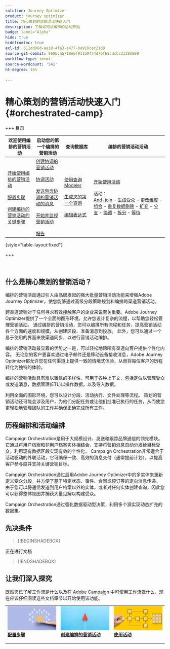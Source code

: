 ```yaml
---
solution: Journey Optimizer
product: journey optimizer
title: 精心策划的营销活动快速入门
description: 了解如何从编排的活动开始
badge: label="Alpha"
hide: true
hidefromtoc: true
exl-id: 611dd06d-aa18-4fa3-a477-8a910cec21d8
source-git-commit: 9606ca5710e6f91159474d76f68cdcbc2128b000
workflow-type: tm+mt
source-wordcount: '541'
ht-degree: 16%

---
```


# 精心策划的营销活动快速入门 {#orchestrated-camp}


+++ 目录

| 欢迎使用编排的营销活动 | 启动您的第一个编排的营销活动 | 查询数据库  | 编排的营销活动活动 |
|---|---|---|---|
| [开始使用编排的营销活动](gs-orchestrated-campaigns.md)<br/><br/>[配置步骤](configuration-steps.md)<br/><br/>[创建编排的营销活动的关键步骤](gs-campaign-creation.md) | [创建协调的营销活动](create-orchestrated-campaign.md)<br/><br/>[协调活动](orchestrate-activities.md)<br/><br/>[发送包含协调的营销活动的消息](send-messages.md)<br/><br/>[开始并监视营销活动](start-monitor-campaigns.md)<br/><br/>[报告](reporting-campaigns.md) | [使用查询Modeler](orchestrated-query-modeler.md)<br/><br/>[生成您的第一个查询](build-query.md)<br/><br/>[编辑表达式](edit-expressions.md) | [开始使用活动](activities/about-activities.md)<br/><br/>活动：<br/>[And-join](activities/and-join.md) - [生成受众](activities/build-audience.md) - [更改维度](activities/change-dimension.md) - [组合](activities/combine.md) - [重复数据删除](activities/deduplication.md) - [扩充](activities/enrichment.md) - [分支](activities/fork.md) - [协调](activities/reconciliation.md) - [拆分](activities/split.md) - [等待](activities/wait.md) |

{style="table-layout:fixed"}

+++

<br/>

## 什么是精心策划的营销活动？

编排的营销活动通过引入由品牌发起的强大批量营销活动功能来增强Adobe Journey Optimizer，使您能够通过高级分段策略规划和编排跨渠道营销活动。

跨渠道营销对于任何寻求有效接触客户的企业来说至关重要。Adobe Journey Optimizer提供了一个全面的图形环境，允许您设计复杂的流程，以帮助您轻松管理营销活动。 通过编排的营销活动，您可以编排所有流程和任务，提高营销活动各个方面的速度和规模，从创建区段、准备消息到投放。 此外，您可以通过一个易于使用的界面来使渠道同步，以进行营销活动编排。

编排的营销活动最显着的优势之一是，可以轻松地跨所有渠道向客户提供个性化内容。 无论您的客户更喜欢通过电子邮件还是移动设备接收消息，Adobe Journey Optimizer都允许您在任何渠道上提供一致的情境式体验，从而将每位客户的历程转化为独特的体验。

编排的营销活动具有难以置信的多样性，可用于各种上下文，包括定位以管理受众或发送消息，数据管理(ETL)以操作数据，以及导入数据。

利用全面的图形环境，您可以设计分段、活动执行、文件处理等流程。 策划的营销活动还可能会涉及用户，为他们分配任务或让他们批准已执行的任务，从而使您更轻松地管理团队的工作并确保正确完成所有工作。

## 历程编排和活动编排

Campaign Orchestration是用于大规模设计、发送和跟踪品牌通信的领先模块。 它通过将用户档案和非用户档案实体相结合，支持将营销消息自动分发给目标受众，利用现有数据区段实现有效的个性化。 Campaign Orchestration非常适合于活动驱动的外联活动，它可确保一致、高效的消息交付（通常提前计划），以提高客户参与度并支持关键营销目标。

Campaign Orchestration通过启用Adobe Journey Optimizer中的多实体来重新定义受众分段，并方便了基于特定状态、事件、合同或预订等的定向消息传递。 由于您可以将通信发送到用户档案以外的实体，或者对任何实体创建查询，因此您可以获得整体视图并捕获大量见解以构建受众。

Campaign Orchestration通过强化数据驱动型决策，利用多个源实现动态扩充的数据集。

## 先决条件

>[!BEGINSHADEBOX]

正在进行文档

>[!ENDSHADEBOX]

<!--prerequisites & permissions-->

## 让我们深入探究

既然您已了解工作流是什么以及在 Adobe Campaign 中可使用工作流做什么，现在应该仔细阅读这些文档章节以开始使用该功能。

<table style="table-layout:fixed"><tr style="border: 0;">
<td>
<a href="gs-campaign-creation.md">
<img alt="访问和管理工作流" src="assets/do-not-localize/workflow-access.jpeg">
</a>
<div>
<a href="gs-campaign-creation.md"><strong>配置步骤</strong></a>
</div>
<p>
</td>
<td>
<a href="create-orchestrated-campaign.md">
<img alt="潜在客户" src="assets/do-not-localize/workflow-create.jpeg">
</a>
<div><a href="create-orchestrated-campaign.md"><strong>创建编排的营销活动</strong>
</div>
<p>
</td>
<td>
<a href="activities/about-activities.md">
<img alt="不频繁" src="assets/do-not-localize/workflow-activities.jpeg">
</a>
<div>
<a href="activities/about-activities.md"><strong>使用活动</strong></a>
</div>
<p></td>
</tr></table>
